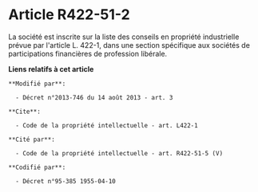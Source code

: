 # Article R422-51-2

La société est inscrite sur la liste des conseils en propriété industrielle prévue par l'article L. 422-1, dans une section
spécifique aux sociétés de participations financières de profession libérale.

**Liens relatifs à cet article**

	**Modifié par**:

	  - Décret n°2013-746 du 14 août 2013 - art. 3

	**Cite**:

	  - Code de la propriété intellectuelle - art. L422-1

	**Cité par**:

	  - Code de la propriété intellectuelle - art. R422-51-5 (V)

	**Codifié par**:

	  - Décret n°95-385 1955-04-10
